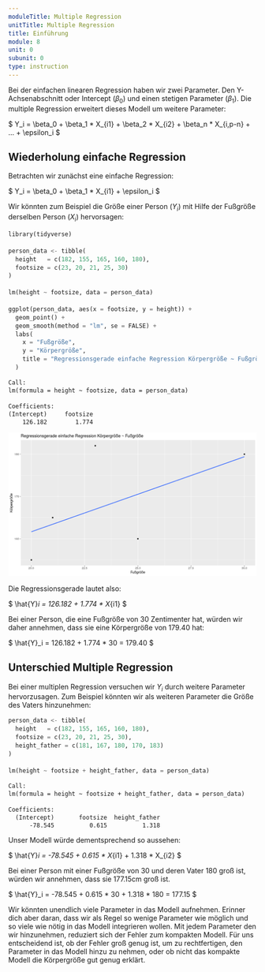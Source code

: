 ```yaml
---
moduleTitle: Multiple Regression
unitTitle: Multiple Regression
title: Einführung
module: 8
unit: 0
subunit: 0
type: instruction
---
```


Bei der einfachen linearen Regression haben wir zwei Parameter. Den Y-Achsenabschnitt oder Intercept ($\beta_0$) und einen stetigen Parameter ($\beta_1$). Die multiple Regression erweitert dieses Modell um weitere Parameter:

$
Y_i = \beta_0 + \beta_1 * X_{i1} + \beta_2 * X_{i2} + \beta_n * X_{i,p-n} + ... + \epsilon_i
$

## Wiederholung einfache Regression

Betrachten wir zunächst eine einfache Regression:


$
Y_i = \beta_0 + \beta_1 * X_{i1} + \epsilon_i
$

Wir könnten zum Beispiel die Größe einer Person ($Y_i$) mit Hilfe der Fußgröße derselben Person ($X_i$) hervorsagen:

```python
library(tidyverse)

person_data <- tibble(
  height   = c(182, 155, 165, 160, 180),
  footsize = c(23, 20, 21, 25, 30)
)

lm(height ~ footsize, data = person_data) 

ggplot(person_data, aes(x = footsize, y = height)) +
  geom_point() +
  geom_smooth(method = "lm", se = FALSE) +
  labs(
    x = "Fußgröße",
    y = "Körpergröße",
    title = "Regressionsgerade einfache Regression Körpergröße ~ Fußgröße"
  )
```

```
Call:
lm(formula = height ~ footsize, data = person_data)

Coefficients:
(Intercept)     footsize  
    126.182        1.774  
```

![](./simple_regression.png)


Die Regressionsgerade lautet also: 


$
\hat{Y}_i = 126.182 + 1.774 * X_{i1}
$

Bei einer Person, die eine Fußgröße von 30 Zentimenter hat, würden wir daher annehmen, dass sie eine Körpergröße von 179.40 hat: 

$
\hat{Y}_i = 126.182 + 1.774 * 30 = 179.40
$

## Unterschied Multiple Regression

Bei einer multiplen Regression versuchen wir $Y_i$ durch weitere Parameter hervorzusagen. Zum Beispiel könnten wir als weiteren Parameter die Größe des Vaters hinzunehmen:


```python
person_data <- tibble(
  height   = c(182, 155, 165, 160, 180),
  footsize = c(23, 20, 21, 25, 30),
  height_father = c(181, 167, 180, 170, 183)
)

lm(height ~ footsize + height_father, data = person_data) 
```

```
Call:
lm(formula = height ~ footsize + height_father, data = person_data)

Coefficients:
  (Intercept)       footsize  height_father  
      -78.545          0.615          1.318  
```

Unser Modell würde dementsprechend so aussehen:

$
\hat{Y}_i = -78.545 + 0.615 * X_{i1} + 1.318 * X_{i2}
$

Bei einer Person mit einer Fußgröße von 30 und deren Vater 180 groß ist, würden wir annehmen, dass sie 177.15cm groß ist.

$
\hat{Y}_i = -78.545 + 0.615 * 30 + 1.318 * 180 = 177.15
$

Wir könnten unendlich viele Parameter in das Modell aufnehmen. Erinner dich aber daran, dass wir als Regel so wenige Parameter wie möglich und so viele wie nötig in das Modell integrieren wollen. Mit jedem Parameter den wir hinzunehmen, reduziert sich der Fehler zum kompakten Modell. Für uns entscheidend ist, ob der Fehler groß genug ist, um zu rechtfertigen, den Parameter in das Modell hinzu zu nehmen, oder ob nicht das kompakte Modell die Körpergröße gut genug erklärt. 
